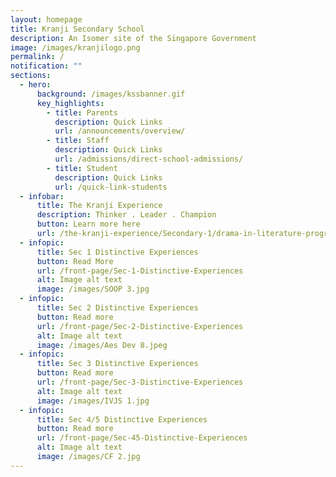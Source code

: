 ```yaml
---
layout: homepage
title: Kranji Secondary School
description: An Isomer site of the Singapore Government
image: /images/kranjilogo.png
permalink: /
notification: ""
sections:
  - hero:
      background: /images/kssbanner.gif
      key_highlights:
        - title: Parents
          description: Quick Links
          url: /announcements/overview/
        - title: Staff
          description: Quick Links
          url: /admissions/direct-school-admissions/
        - title: Student
          description: Quick Links
          url: /quick-link-students
  - infobar:
      title: The Kranji Experience
      description: Thinker . Leader . Champion
      button: Learn more here
      url: /the-kranji-experience/Secondary-1/drama-in-literature-programme/
  - infopic:
      title: Sec 1 Distinctive Experiences
      button: Read More
      url: /front-page/Sec-1-Distinctive-Experiences
      alt: Image alt text
      image: /images/SOOP 3.jpg
  - infopic:
      title: Sec 2 Distinctive Experiences
      button: Read more
      url: /front-page/Sec-2-Distinctive-Experiences
      alt: Image alt text
      image: /images/Aes Dev 8.jpeg
  - infopic:
      title: Sec 3 Distinctive Experiences
      button: Read more
      url: /front-page/Sec-3-Distinctive-Experiences
      alt: Image alt text
      image: /images/IVJS 1.jpg
  - infopic:
      title: Sec 4/5 Distinctive Experiences
      button: Read more
      url: /front-page/Sec-45-Distinctive-Experiences
      alt: Image alt text
      image: /images/CF 2.jpg
---
```

